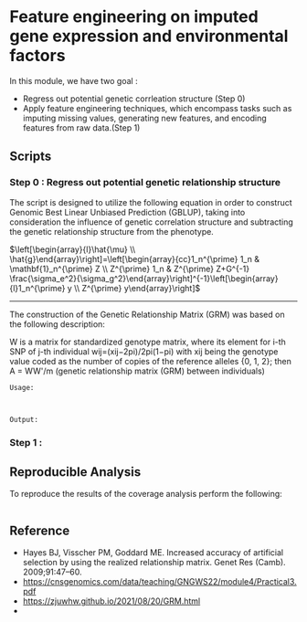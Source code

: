 # Feature engineering on imputed gene expression and environmental factors

In this module, we have two goal : 
- Regress out potential genetic corrleation structure (Step 0)
- Apply feature engineering techniques, which encompass tasks such as imputing missing values, generating new features, and encoding features from raw data.(Step 1)

## Scripts
### Step 0 : Regress out potential genetic relationship structure
The script is designed to utilize the following equation in order to construct Genomic Best Linear Unbiased Prediction (GBLUP), taking into consideration the influence of genetic correlation structure and subtracting the genetic relationship structure from the phenotype.

$\left[\begin{array}{l}\hat{\mu} \\ \hat{g}\end{array}\right]=\left[\begin{array}{cc}1_n^{\prime} 1_n & \mathbf{1}_n^{\prime} Z \\ Z^{\prime} 1_n & Z^{\prime} Z+G^{-1} \frac{\sigma_e^2}{\sigma_g^2}\end{array}\right]^{-1}\left[\begin{array}{l}1_n^{\prime} y \\ Z^{\prime} y\end{array}\right]$

--------------------------
The construction of the Genetic Relationship Matrix (GRM) was based on the following description:

W is a matrix for standardized genotype matrix, where its element for i-th SNP of j-th individual wij=(xij−2pi)/2pi(1−pi) with xij being the genotype value coded as the number of copies of the reference alleles {0, 1, 2}; then A = WW'/m (genetic relationship matrix (GRM) between individuals)

```
Usage:
    
   
      
Output:

```

### Step 1 :

## Reproducible Analysis

To reproduce the results of the coverage analysis perform the following:

```

```


## Reference
+  Hayes BJ, Visscher PM, Goddard ME. Increased accuracy of artificial selection by using the realized relationship matrix. Genet Res (Camb). 2009;91:47–60.
+  https://cnsgenomics.com/data/teaching/GNGWS22/module4/Practical3.pdf
+  https://zjuwhw.github.io/2021/08/20/GRM.html
+  


  

  



